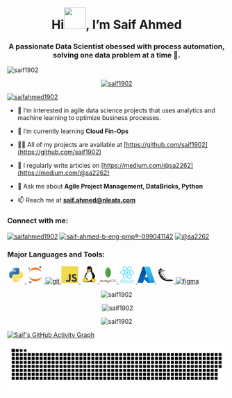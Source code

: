 <h1 align="center">Hi<img width="50px" height="50px" src="https://raw.githubusercontent.com/nixin72/nixin72/master/wave.gif" />, I’m Saif Ahmed</h1>
<h3 align="center">A passionate Data Scientist obessed with process automation, solving one data problem at a time 🚀.</h3>

<p align="left"> <img src="https://komarev.com/ghpvc/?username=saif1902&label=Profile%20views&color=0e75b6&style=flat" alt="saif1902" /> </p>

<p align="center"> <a href="https://github.com/ryo-ma/github-profile-trophy"><img src="https://github-profile-trophy.vercel.app/?username=saif1902&row=1&col=7&theme=onedark" alt="saif1902" /></a> </p>

<p align="left"> <a href="https://twitter.com/saifahmed1902" target="blank"><img src="https://img.shields.io/twitter/follow/saif1902?logo=twitter&style=for-the-badge" alt="saifahmed1902" /></a> </p>


- 👀 I’m interested in agile data science projects that uses analytics and machine learning to optimize business processes.

- 🌱 I’m currently learning **Cloud Fin-Ops**

- 👨‍💻 All of my projects are available at [https://github.com/saif1902](https://github.com/saif1902)

- 📝 I regularly write articles on [https://medium.com/@sa2262](https://medium.com/@sa2262)

- 💬 Ask me about **Agile Project Management, DataBricks, Python**

- 📫 Reach me at  **saif.ahmed@nleats.com**

<h3 align="left">Connect with me:</h3>
<p align="left">
<a href="https://twitter.com/saifahmed1902" target="blank"><img align="center" src="https://raw.githubusercontent.com/rahuldkjain/github-profile-readme-generator/master/src/images/icons/Social/twitter.svg" alt="saifahmed1902" height="30" width="40" /></a>
<a href="https://linkedin.com/in/saif-ahmed-b-eng-pmp®-099041142" target="blank"><img align="center" src="https://raw.githubusercontent.com/rahuldkjain/github-profile-readme-generator/master/src/images/icons/Social/linked-in-alt.svg" alt="saif-ahmed-b-eng-pmp®-099041142" height="30" width="40" /></a>
<a href="https://medium.com/@sa2262" target="blank"><img align="center" src="https://raw.githubusercontent.com/rahuldkjain/github-profile-readme-generator/master/src/images/icons/Social/medium.svg" alt="@sa2262" height="30" width="40" /></a>
</p>

<h3 align="left">Major Languages and Tools:</h3>
<p align="left"> 
<a href="https://www.python.org" target="_blank" rel="noreferrer"> <img src="https://raw.githubusercontent.com/devicons/devicon/master/icons/python/python-original.svg" alt="python" width="40" height="40"/> </a> <a href="https://jupyterlab.readthedocs.io/en/stable/" target="_blank" rel="noreferrer"> <img src="https://raw.githubusercontent.com/devicons/devicon/master/icons/jupyter/jupyter-original.svg" alt="jupyter" width="40" height="40"/> </a>
<a href="https://git-scm.com/" target="_blank" rel="noreferrer"> <img src="https://www.vectorlogo.zone/logos/git-scm/git-scm-icon.svg" alt="git" width="40" height="40"/> </a> <a href="https://developer.mozilla.org/en-US/docs/Web/JavaScript" target="_blank" rel="noreferrer"> <img src="https://raw.githubusercontent.com/devicons/devicon/master/icons/javascript/javascript-original.svg" alt="javascript" width="40" height="40"/> </a> <a href="https://www.linux.org/" target="_blank" rel="noreferrer"> <img src="https://raw.githubusercontent.com/devicons/devicon/master/icons/linux/linux-original.svg" alt="linux" width="40" height="40"/> </a> <a href="https://www.mongodb.com/" target="_blank" rel="noreferrer"> <img src="https://raw.githubusercontent.com/devicons/devicon/master/icons/mongodb/mongodb-original-wordmark.svg" alt="mongodb" width="40" height="40"/> </a> <a href="https://reactjs.org/" target="_blank" rel="noreferrer"> <img src="https://raw.githubusercontent.com/devicons/devicon/master/icons/react/react-original-wordmark.svg" alt="react" width="40" height="40"/> </a> <a href="https://azure.microsoft.com" target="_blank" rel="noreferrer"> <img src="https://raw.githubusercontent.com/devicons/devicon/master/icons/azure/azure-original.svg" alt="azure" width="40" height="40"/> </a> <a href="https://flask.palletsprojects.com/en/2.2.x/" target="_blank" rel="noreferrer"> <img src="https://raw.githubusercontent.com/devicons/devicon/master/icons/flask/flask-original.svg" alt="flask" width="40" height="40"/> </a> <a href="https://www.figma.com/" target="_blank" rel="noreferrer"> <img src="https://www.vectorlogo.zone/logos/figma/figma-icon.svg" alt="figma" width="40" height="40"/> </a> </p>

<div>
<p align="center"><img src="https://github-readme-stats-test-mu.vercel.app/api/top-langs?username=saif1902&count_private=true&show_icons=true&theme=dracula&border_radius=6&locale=en&layout=compact&cache_seconds=7200&hide_border=true" alt="saif1902" /></p>

<p align="center">&nbsp;<img src="https://github-readme-stats-test-mu.vercel.app/api?username=saif1902&theme=dracula&count_private=true&border_radius=6&show_icons=true&locale=en&cache_seconds=7200&hide_border=true" alt="saif1902" /></p>

<p align="center"><img src="https://github-readme-streak-stats.herokuapp.com/?user=saif1902&theme=dracula&border_radius=6&hide_border=true&ring=00bbf9" alt="saif1902" /></p>

[![Saif's GitHub Activity Graph](https://activity-graph.herokuapp.com/graph?username=saif1902&theme=react-dark)](https://github.com/saif1902/github-readme-activity-graph)
</div>

<picture>
  <source media="(prefers-color-scheme: dark)" srcset="https://user-images.githubusercontent.com/25423296/163456776-7f95b81a-f1ed-45f7-b7ab-8fa810d529fa.png">
  <p align="center"><img src="https://github.com/saif1902/saif1902/blob/output/github-contribution-grid-snake.svg" alt="saif1902 contribution snake graph" /></p>
</picture>
<!---
saif1902/saif1902 is a ✨ special ✨ repository because its `README.md` (this file) appears on your GitHub profile.
You can click the Preview link to take a look at your changes.
--->
